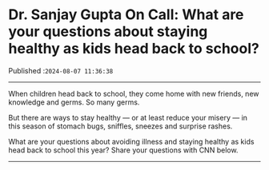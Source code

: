 # Dr. Sanjay Gupta On Call: What are your questions about staying healthy as kids head back to school?

Published :`2024-08-07 11:36:38`

---

When children head back to school, they come home with new friends, new knowledge and germs. So many germs.

But there are ways to stay healthy — or at least reduce your misery — in this season of stomach bugs, sniffles, sneezes and surprise rashes.

What are your questions about avoiding illness and staying healthy as kids head back to school this year? Share your questions with CNN below.

---

